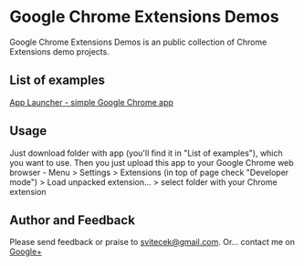 Google Chrome Extensions Demos
==========
Google Chrome Extensions Demos is an public collection of Chrome Extensions demo projects. 

List of examples
-----
[App Launcher - simple Google Chrome app](https://github.com/vstepik/chrome-extensions-demos/tree/master/launcher)

Usage
-----
Just download folder with app (you'll find it in "List of examples"), which you want to use. Then you just upload this app to your Google Chrome web browser - Menu > Settings > Extensions (in top of page check "Developer mode") > Load unpacked extension... > select folder with your Chrome extension

Author and Feedback
-----
Please send feedback or praise to <a href="mailto:svitecek@gmail.com">svitecek@gmail.com</a>.
Or... contact me on [Google+](https://plus.google.com/112845969514023316897/posts)
